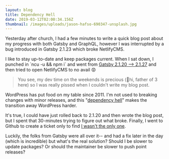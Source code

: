 ```yaml
---
layout: blog
title: Dependency Hell
date: 2019-03-12T02:00:34.156Z
thumbnail: /images/uploads/jason-hafso-690347-unsplash.jpg
---
```

Yesterday after church, I had a few minutes to write a quick blog post about my progress with both Gatsby and GraphQL, however I was interrupted by a bug introduced in Gatsby 2.1.23 which broke NetlifyCMS. 

I like to stay up-to-date and keep packages current. When I sat down, I punched in \`ncu -u && npm i\` and went from [Gatsby 2.1.20 --> 2.1.27](https://github.com/gregrickaby/gregrickaby.dev/commit/11270ad410d1ad4907b788680cb6f6fcaa57299d#diff-b9cfc7f2cdf78a7f4b91a753d10865a2L9) and then tried to open NetlifyCMS  to no avail 😡

> You see, my dev time on the weekends is precious (👋hi, father of 3 here) so I was really pissed when I couldn't write my blog post.

WordPress has put food on my table since 2011. I'm not used to breaking changes with minor releases, and this "[dependency hell](https://en.wikipedia.org/wiki/Dependency_hell)" makes the transition away WordPress harder. 

It's true, I could have just rolled back to 2.1.20 and then wrote the blog post, but I spent that 30-minutes trying to figure out what broke. Finally, I went to Github to create a ticket only to find [I wasn't the only one](https://github.com/gatsbyjs/gatsby/issues/12446).

Luckily, the folks from Gatsby were all over it-- and had a fix later in the day (which is incredible) but what's the real solution? Should I be slower to update packages? Or should the maintainer be slower to push point releases?
